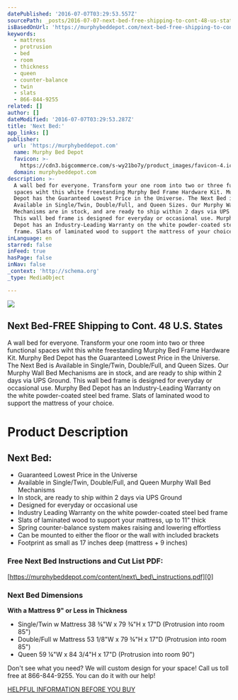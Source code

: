 ```yaml
---
datePublished: '2016-07-07T03:29:53.557Z'
sourcePath: _posts/2016-07-07-next-bed-free-shipping-to-cont-48-us-states.md
isBasedOnUrl: 'https://murphybeddepot.com/next-bed-free-shipping-to-cont-48-u-s-states/'
keywords:
  - mattress
  - protrusion
  - bed
  - room
  - thickness
  - queen
  - counter-balance
  - twin
  - slats
  - 866-844-9255
related: []
author: []
dateModified: '2016-07-07T03:29:53.287Z'
title: 'Next Bed:'
app_links: []
publisher:
  url: 'https://murphybeddepot.com'
  name: Murphy Bed Depot
  favicon: >-
    https://cdn3.bigcommerce.com/s-wy21bo7y/product_images/favicon-4.ico?t=1458584076
  domain: murphybeddepot.com
description: >-
  A wall bed for everyone. Transform your one room into two or three functional
  spaces wiht this white freestanding Murphy Bed Frame Hardware Kit. Murphy Bed
  Depot has the Guaranteed Lowest Price in the Universe. The Next Bed is
  Available in Single/Twin, Double/Full, and Queen Sizes. Our Murphy Wall Bed
  Mechanisms are in stock, and are ready to ship within 2 days via UPS Ground.
  This wall bed frame is designed for everyday or occasional use. Murphy Bed
  Depot has an Industry-Leading Warranty on the white powder-coated steel bed
  frame. Slats of laminated wood to support the mattress of your choice.
inLanguage: en
starred: false
inFeed: true
hasPage: false
inNav: false
_context: 'http://schema.org'
_type: MediaObject

---
```

<article style=""><img src="https://imgflo.herokuapp.com/graph/vahj1ThiexotieMo/78bf83b4d8f194a7f67d5515056b87d2/croprotate.jpg?cropheight=602&amp;cropwidth=590&amp;degrees=0&amp;input=https%3A%2F%2Fcdn3.bigcommerce.com%2Fs-wy21bo7y%2Fproducts%2F89%2Fimages%2F297%2Fnext_bed__60381.1438803208.1280.1280.jpg%3Fc%3D2&amp;x=0&amp;y=40" /><h1>Next Bed-FREE Shipping to Cont. 48 U.S. States</h1><p>A wall bed for everyone. Transform your one room into two or three functional spaces wiht this white freestanding Murphy Bed Frame Hardware Kit. Murphy Bed Depot has the Guaranteed Lowest Price in the Universe. The Next Bed is Available in Single/Twin, Double/Full, and Queen Sizes. Our Murphy Wall Bed Mechanisms are in stock, and are ready to ship within 2 days via UPS Ground. This wall bed frame is designed for everyday or occasional use. Murphy Bed Depot has an Industry-Leading Warranty on the white powder-coated steel bed frame. Slats of laminated wood to support the mattress of your choice.</p></article>

# Product Description

## Next Bed:

* Guaranteed Lowest Price in the Universe
* Available in Single/Twin, Double/Full, and Queen Murphy Wall Bed Mechanisms
* In stock, are ready to ship within 2 days via UPS Ground
* Designed for everyday or occasional use
* Industry Leading Warranty on the white powder-coated steel bed frame
* Slats of laminated wood to support your mattress, up to 11" thick
* Spring counter-balance system makes raising and lowering effortless
* Can be mounted to either the floor or the wall with included brackets
* Footprint as small as 17 inches deep (mattress + 9 inches)

### Free Next Bed Instructions and Cut List PDF:  
[https://murphybeddepot.com/content/next\_bed\_instructions.pdf][0]

### Next Bed Dimensions  
**With a Mattress 9" or Less in Thickness**

* Single/Twin w Mattress 38 ¾"W x 79 ¾"H x 17"D (Protrusion into room 85")
* Double/Full w Mattress 53 1/8"W x 79 ¾"H x 17"D (Protrusion into room 85")
* Queen 59 ¼"W x 84 3/4"H x 17"D (Protrusion into room 90")

Don't see what you need? We will custom design for your space! Call us toll free at 866-844-9255\. You can do it with our help!

[HELPFUL INFORMATION BEFORE YOU BUY][1]

[0]: https://murphybeddepot.com/content/next_bed_instructions.pdf "Free Next Bed Murphy Bed Hardware Kit instrucitons and cut list PDF"
[1]: https://murphybeddepot.com/buyer-info